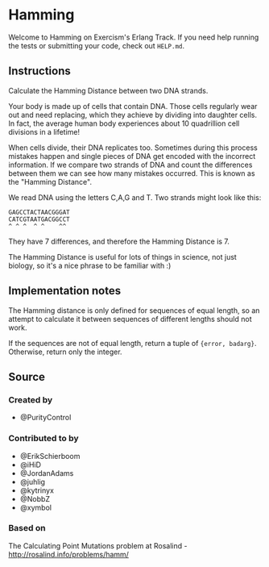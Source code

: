 # Hamming

Welcome to Hamming on Exercism's Erlang Track.
If you need help running the tests or submitting your code, check out `HELP.md`.

## Instructions

Calculate the Hamming Distance between two DNA strands.

Your body is made up of cells that contain DNA. Those cells regularly wear out and need replacing, which they achieve by dividing into daughter cells. In fact, the average human body experiences about 10 quadrillion cell divisions in a lifetime!

When cells divide, their DNA replicates too. Sometimes during this process mistakes happen and single pieces of DNA get encoded with the incorrect information. If we compare two strands of DNA and count the differences between them we can see how many mistakes occurred. This is known as the "Hamming Distance".

We read DNA using the letters C,A,G and T. Two strands might look like this:

    GAGCCTACTAACGGGAT
    CATCGTAATGACGGCCT
    ^ ^ ^  ^ ^    ^^

They have 7 differences, and therefore the Hamming Distance is 7.

The Hamming Distance is useful for lots of things in science, not just biology, so it's a nice phrase to be familiar with :)

## Implementation notes

The Hamming distance is only defined for sequences of equal length, so
an attempt to calculate it between sequences of different lengths should
not work.

If the sequences are not of equal length, return a tuple of `{error, badarg}`. Otherwise, return only the integer.

## Source

### Created by

- @PurityControl

### Contributed to by

- @ErikSchierboom
- @iHiD
- @JordanAdams
- @juhlig
- @kytrinyx
- @NobbZ
- @xymbol

### Based on

The Calculating Point Mutations problem at Rosalind - http://rosalind.info/problems/hamm/